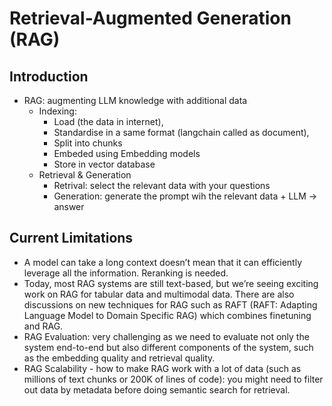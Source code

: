 # Retrieval-Augmented Generation (RAG)

## Introduction

- RAG: augmenting LLM knowledge with additional data
  - Indexing:
    - Load (the data in internet),
    - Standardise in a same format (langchain called as document),
    - Split into chunks
    - Embeded using Embedding models
    - Store in vector database
  - Retrieval & Generation
    - Retrival: select the relevant data with your questions
    - Generation: generate the prompt wih the relevant data + LLM -> answer

## Current Limitations

- A model can take a long context doesn’t mean that it can efficiently leverage all the information. Reranking is needed.
- Today, most RAG systems are still text-based, but we’re seeing exciting work on RAG for tabular data and multimodal data. There are also discussions on new techniques for RAG such as RAFT (RAFT: Adapting Language Model to Domain Specific RAG) which combines finetuning and RAG.
- RAG Evaluation: very challenging as we need to evaluate not only the system end-to-end but also different components of the system, such as the embedding quality and retrieval quality.
- RAG Scalability - how to make RAG work with a lot of data (such as millions of text chunks or 200K of lines of code): you might need to filter out data by metadata before doing semantic search for retrieval.
